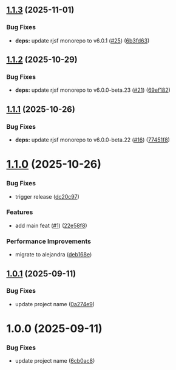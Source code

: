 ## [1.1.3](https://github.com/34j/react-ag-psd-psdtool/compare/v1.1.2...v1.1.3) (2025-11-01)


### Bug Fixes

* **deps:** update rjsf monorepo to v6.0.1 ([#25](https://github.com/34j/react-ag-psd-psdtool/issues/25)) ([6b3fd63](https://github.com/34j/react-ag-psd-psdtool/commit/6b3fd633e754d2f24bd0d26b716de66da2b9d663))

## [1.1.2](https://github.com/34j/react-ag-psd-psdtool/compare/v1.1.1...v1.1.2) (2025-10-29)


### Bug Fixes

* **deps:** update rjsf monorepo to v6.0.0-beta.23 ([#21](https://github.com/34j/react-ag-psd-psdtool/issues/21)) ([69ef182](https://github.com/34j/react-ag-psd-psdtool/commit/69ef1829e67ac4b9ad3294f8c2680d68c9477dca))

## [1.1.1](https://github.com/34j/react-ag-psd-psdtool/compare/v1.1.0...v1.1.1) (2025-10-26)


### Bug Fixes

* **deps:** update rjsf monorepo to v6.0.0-beta.22 ([#16](https://github.com/34j/react-ag-psd-psdtool/issues/16)) ([77451f8](https://github.com/34j/react-ag-psd-psdtool/commit/77451f8363d273c5a66b4e10d90cb4b0c965f0fb))

# [1.1.0](https://github.com/34j/react-ag-psd-psdtool/compare/v1.0.1...v1.1.0) (2025-10-26)


### Bug Fixes

* trigger release ([dc20c97](https://github.com/34j/react-ag-psd-psdtool/commit/dc20c97eb949c9e6786de42588c6a216b30549f3))


### Features

* add main feat ([#1](https://github.com/34j/react-ag-psd-psdtool/issues/1)) ([22e58f8](https://github.com/34j/react-ag-psd-psdtool/commit/22e58f8b6687f8b103a62e0bb6d6940828a8d0d9))


### Performance Improvements

* migrate to alejandra ([deb168e](https://github.com/34j/react-ag-psd-psdtool/commit/deb168e36caf4a8322623bc8036172c10ca950bf))

## [1.0.1](https://github.com/34j/react-ag-psd-psdtool/compare/v1.0.0...v1.0.1) (2025-09-11)


### Bug Fixes

* update project name ([0a274e9](https://github.com/34j/react-ag-psd-psdtool/commit/0a274e96f6580f688712c5d6276fa0eb2b02e025))

# 1.0.0 (2025-09-11)


### Bug Fixes

* update project name ([6cb0ac8](https://github.com/34j/react-ag-psd-psdtool/commit/6cb0ac852a0da306fe54b9f8d7b89815f57351d9))

